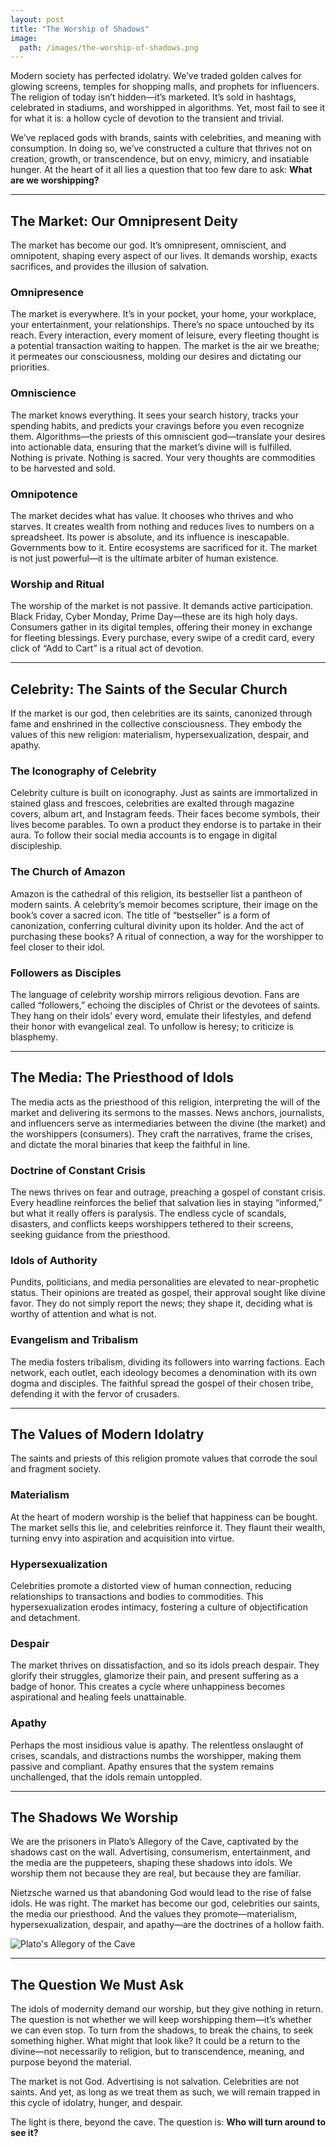 ```yaml
---
layout: post
title: "The Worship of Shadows"
image:
  path: /images/the-worship-of-shadows.png
---
```


Modern society has perfected idolatry. We’ve traded golden calves for glowing screens, temples for shopping malls, and prophets for influencers. The religion of today isn’t hidden—it’s marketed. It’s sold in hashtags, celebrated in stadiums, and worshipped in algorithms. Yet, most fail to see it for what it is: a hollow cycle of devotion to the transient and trivial.

We’ve replaced gods with brands, saints with celebrities, and meaning with consumption. In doing so, we’ve constructed a culture that thrives not on creation, growth, or transcendence, but on envy, mimicry, and insatiable hunger. At the heart of it all lies a question that too few dare to ask: **What are we worshipping?**

---

## **The Market: Our Omnipresent Deity**

The market has become our god. It’s omnipresent, omniscient, and omnipotent, shaping every aspect of our lives. It demands worship, exacts sacrifices, and provides the illusion of salvation.

### **Omnipresence**
The market is everywhere. It’s in your pocket, your home, your workplace, your entertainment, your relationships. There’s no space untouched by its reach. Every interaction, every moment of leisure, every fleeting thought is a potential transaction waiting to happen. The market is the air we breathe; it permeates our consciousness, molding our desires and dictating our priorities.

### **Omniscience**
The market knows everything. It sees your search history, tracks your spending habits, and predicts your cravings before you even recognize them. Algorithms—the priests of this omniscient god—translate your desires into actionable data, ensuring that the market’s divine will is fulfilled. Nothing is private. Nothing is sacred. Your very thoughts are commodities to be harvested and sold.

### **Omnipotence**
The market decides what has value. It chooses who thrives and who starves. It creates wealth from nothing and reduces lives to numbers on a spreadsheet. Its power is absolute, and its influence is inescapable. Governments bow to it. Entire ecosystems are sacrificed for it. The market is not just powerful—it is the ultimate arbiter of human existence.

### **Worship and Ritual**
The worship of the market is not passive. It demands active participation. Black Friday, Cyber Monday, Prime Day—these are its high holy days. Consumers gather in its digital temples, offering their money in exchange for fleeting blessings. Every purchase, every swipe of a credit card, every click of “Add to Cart” is a ritual act of devotion.

---

## **Celebrity: The Saints of the Secular Church**

If the market is our god, then celebrities are its saints, canonized through fame and enshrined in the collective consciousness. They embody the values of this new religion: materialism, hypersexualization, despair, and apathy.

### **The Iconography of Celebrity**
Celebrity culture is built on iconography. Just as saints are immortalized in stained glass and frescoes, celebrities are exalted through magazine covers, album art, and Instagram feeds. Their faces become symbols, their lives become parables. To own a product they endorse is to partake in their aura. To follow their social media accounts is to engage in digital discipleship.

### **The Church of Amazon**
Amazon is the cathedral of this religion, its bestseller list a pantheon of modern saints. A celebrity’s memoir becomes scripture, their image on the book’s cover a sacred icon. The title of “bestseller” is a form of canonization, conferring cultural divinity upon its holder. And the act of purchasing these books? A ritual of connection, a way for the worshipper to feel closer to their idol.

### **Followers as Disciples**
The language of celebrity worship mirrors religious devotion. Fans are called “followers,” echoing the disciples of Christ or the devotees of saints. They hang on their idols’ every word, emulate their lifestyles, and defend their honor with evangelical zeal. To unfollow is heresy; to criticize is blasphemy.

---

## **The Media: The Priesthood of Idols**

The media acts as the priesthood of this religion, interpreting the will of the market and delivering its sermons to the masses. News anchors, journalists, and influencers serve as intermediaries between the divine (the market) and the worshippers (consumers). They craft the narratives, frame the crises, and dictate the moral binaries that keep the faithful in line.

### **Doctrine of Constant Crisis**
The news thrives on fear and outrage, preaching a gospel of constant crisis. Every headline reinforces the belief that salvation lies in staying “informed,” but what it really offers is paralysis. The endless cycle of scandals, disasters, and conflicts keeps worshippers tethered to their screens, seeking guidance from the priesthood.

### **Idols of Authority**
Pundits, politicians, and media personalities are elevated to near-prophetic status. Their opinions are treated as gospel, their approval sought like divine favor. They do not simply report the news; they shape it, deciding what is worthy of attention and what is not.

### **Evangelism and Tribalism**
The media fosters tribalism, dividing its followers into warring factions. Each network, each outlet, each ideology becomes a denomination with its own dogma and disciples. The faithful spread the gospel of their chosen tribe, defending it with the fervor of crusaders.

---

## **The Values of Modern Idolatry**

The saints and priests of this religion promote values that corrode the soul and fragment society.

### **Materialism**
At the heart of modern worship is the belief that happiness can be bought. The market sells this lie, and celebrities reinforce it. They flaunt their wealth, turning envy into aspiration and acquisition into virtue.

### **Hypersexualization**
Celebrities promote a distorted view of human connection, reducing relationships to transactions and bodies to commodities. This hypersexualization erodes intimacy, fostering a culture of objectification and detachment.

### **Despair**
The market thrives on dissatisfaction, and so its idols preach despair. They glorify their struggles, glamorize their pain, and present suffering as a badge of honor. This creates a cycle where unhappiness becomes aspirational and healing feels unattainable.

### **Apathy**
Perhaps the most insidious value is apathy. The relentless onslaught of crises, scandals, and distractions numbs the worshipper, making them passive and compliant. Apathy ensures that the system remains unchallenged, that the idols remain untoppled.

---

## **The Shadows We Worship**

We are the prisoners in Plato’s Allegory of the Cave, captivated by the shadows cast on the wall. Advertising, consumerism, entertainment, and the media are the puppeteers, shaping these shadows into idols. We worship them not because they are real, but because they are familiar.

Nietzsche warned us that abandoning God would lead to the rise of false idols. He was right. The market has become our god, celebrities our saints, the media our priesthood. And the values they promote—materialism, hypersexualization, despair, and apathy—are the doctrines of a hollow faith.

![Plato's Allegory of the Cave](../images/platos-allegory-of-the-cave.jpg "Plato's Allegory of the Cave")

---

## **The Question We Must Ask**

The idols of modernity demand our worship, but they give nothing in return. The question is not whether we will keep worshipping them—it’s whether we can even stop. To turn from the shadows, to break the chains, to seek something higher. What might that look like? It could be a return to the divine—not necessarily to religion, but to transcendence, meaning, and purpose beyond the material.

The market is not God. Advertising is not salvation. Celebrities are not saints. And yet, as long as we treat them as such, we will remain trapped in this cycle of idolatry, hunger, and despair.

The light is there, beyond the cave. The question is: **Who will turn around to see it?**
